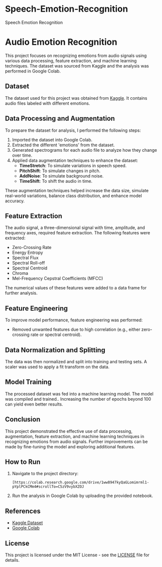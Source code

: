 # Speech-Emotion-Recognition
Speech Emotion Recognition

<!DOCTYPE html>
<html lang="en">
<head>
    <meta charset="UTF-8">
    <meta name="viewport" content="width=device-width, initial-scale=1.0">
    <title>Audio Emotion Recognition</title>
</head>
<body>
    <h1>Audio Emotion Recognition</h1>
    <p>This project focuses on recognizing emotions from audio signals using various data processing, feature extraction, and machine learning techniques. The dataset was sourced from Kaggle and the analysis was performed in Google Colab.</p>

  <h2>Dataset</h2>
    <p>The dataset used for this project was obtained from <a href="https://www.kaggle.com/">Kaggle</a>. It contains audio files labeled with different emotions.</p>

  <h2>Data Processing and Augmentation</h2>
    <p>To prepare the dataset for analysis, I performed the following steps:</p>
    <ol>
        <li>Imported the dataset into Google Colab.</li>
        <li>Extracted the different 'emotions' from the dataset.</li>
        <li>Generated spectrograms for each audio file to analyze how they change over time.</li>
        <li>Applied data augmentation techniques to enhance the dataset:
            <ul>
                <li><strong>TimeStretch</strong>: To simulate variations in speech speed.</li>
                <li><strong>PitchShift</strong>: To simulate changes in pitch.</li>
                <li><strong>AddNoise</strong>: To simulate background noise.</li>
                <li><strong>TimeShift</strong>: To shift the audio in time.</li>
            </ul>
        </li>
    </ol>
    <p>These augmentation techniques helped increase the data size, simulate real-world variations, balance class distribution, and enhance model accuracy.</p>

  <h2>Feature Extraction</h2>
    <p>The audio signal, a three-dimensional signal with time, amplitude, and frequency axes, required feature extraction. The following features were extracted:</p>
    <ul>
        <li>Zero-Crossing Rate</li>
        <li>Energy Entropy</li>
        <li>Spectral Flux</li>
        <li>Spectral Roll-off</li>
        <li>Spectral Centroid</li>
        <li>Chroma</li>
        <li>Mel-Frequency Cepstral Coefficients (MFCC)</li>
    </ul>
    <p>The numerical values of these features were added to a data frame for further analysis.</p>

   <h2>Feature Engineering</h2>
    <p>To improve model performance, feature engineering was performed:</p>
    <ul>
        <li>Removed unwanted features due to high correlation (e.g., either zero-crossing rate or spectral centroid).</li>
    </ul>

  <h2>Data Normalization and Splitting</h2>
    <p>The data was then normalized and split into training and testing sets. A scaler was used to apply a fit transform on the data.</p>

  <h2>Model Training</h2>
    <p>The processed dataset was fed into a machine learning model. The model was compiled and trained.. Increasing the number of epochs beyond 100 can yield even better results.</p>

  <h2>Conclusion</h2>
    <p>This project demonstrated the effective use of data processing, augmentation, feature extraction, and machine learning techniques in recognizing emotions from audio signals. Further improvements can be made by fine-tuning the model and exploring additional features.</p>

  <h2>How to Run</h2>
    <ol>
        <li>Navigate to the project directory:
            <pre><code>[https://colab.research.google.com/drive/1ww8947kyQaGLomimrml1-pYplPCkCMm4#scrollTo=C5zV9vybXZOJ</code></pre>
        </li>
        <li>Run the analysis in Google Colab by uploading the provided notebook.</li>
    </ol>

  <h2>References</h2>
    <ul>
        <li><a href="https://www.kaggle.com/">Kaggle Dataset</a></li>
        <li><a href="https://colab.research.google.com/">Google Colab</a></li>
    </ul>

  <h2>License</h2>
    <p>This project is licensed under the MIT License - see the <a href="LICENSE">LICENSE</a> file for details.</p>
</body>
</html>
